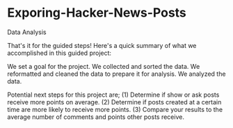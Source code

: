 # Exporing-Hacker-News-Posts
Data Analysis

That's it for the guided steps! Here's a quick summary of what we accomplished in this guided project:

We set a goal for the project.
We collected and sorted the data.
We reformatted and cleaned the data to prepare it for analysis.
We analyzed the data.

Potential next steps for this project are;
(1) Determine if show or ask posts receive more points on average.
(2) Determine if posts created at a certain time are more likely to receive more points.
(3) Compare your results to the average number of comments and points other posts receive.
